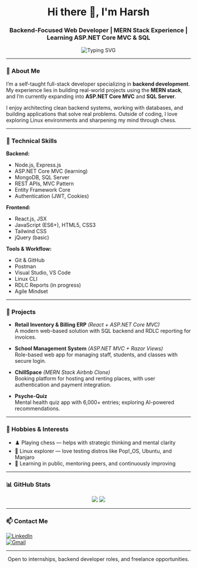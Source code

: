 <h1 align="center">Hi there 👋, I'm Harsh</h1>
<h3 align="center">Backend-Focused Web Developer | MERN Stack Experience | Learning ASP.NET Core MVC & SQL</h3>

<p align="center">
  <img src="https://readme-typing-svg.herokuapp.com?font=Fira+Code&pause=1000&center=true&vCenter=true&width=435&lines=Backend+Developer+in+Training;Building+Real+World+Projects;MERN+Stack+%2B+.NET+Core+%2B+SQL;Linux+Enthusiast+%7C+Chess+Player" alt="Typing SVG" />
</p>

---

### 🧭 About Me

I’m a self-taught full-stack developer specializing in **backend development**. My experience lies in building real-world projects using the **MERN stack**, and I’m currently expanding into **ASP.NET Core MVC** and **SQL Server**.

I enjoy architecting clean backend systems, working with databases, and building applications that solve real problems. Outside of coding, I love exploring Linux environments and sharpening my mind through chess.

---

### 💼 Technical Skills

**Backend:**
- Node.js, Express.js
- ASP.NET Core MVC (learning)
- MongoDB, SQL Server
- REST APIs, MVC Pattern
- Entity Framework Core
- Authentication (JWT, Cookies)

**Frontend:**
- React.js, JSX
- JavaScript (ES6+), HTML5, CSS3
- Tailwind CSS
- jQuery (basic)

**Tools & Workflow:**
- Git & GitHub
- Postman
- Visual Studio, VS Code
- Linux CLI
- RDLC Reports (in progress)
- Agile Mindset

---

### 🧠 Projects

- **Retail Inventory & Billing ERP** *(React + ASP.NET Core MVC)*  
  A modern web-based solution with SQL backend and RDLC reporting for invoices.

- **School Management System** *(ASP.NET MVC + Razor Views)*  
  Role-based web app for managing staff, students, and classes with secure login.

- **ChillSpace** *(MERN Stack Airbnb Clone)*  
  Booking platform for hosting and renting places, with user authentication and payment integration.

- **Psyche-Quiz**  
  Mental health quiz app with 6,000+ entries; exploring AI-powered recommendations.

---

### 🧩 Hobbies & Interests

- ♟️ Playing chess — helps with strategic thinking and mental clarity  
- 🐧 Linux explorer — love testing distros like Pop!\_OS, Ubuntu, and Manjaro  
- 💬 Learning in public, mentoring peers, and continuously improving

---

### 📊 GitHub Stats

<p align="center">
  <img src="https://github-readme-stats.vercel.app/api?username=harshh-0304&show_icons=true&theme=default" />
  <img src="https://streak-stats.demolab.com?user=harshh-0304&theme=default" />
</p>

---

### 📫 Contact Me

[![LinkedIn](https://img.shields.io/badge/-LinkedIn-0077B5?logo=linkedin&style=flat-square)](http://www.linkedin.com/in/harshh33)  
[![Gmail](https://img.shields.io/badge/-harshjadav332004@gmail.com-EA4335?logo=gmail&style=flat-square)](mailto:harshjadav332004@gmail.com)

---

<p align="center">Open to internships, backend developer roles, and freelance opportunities.</p>

